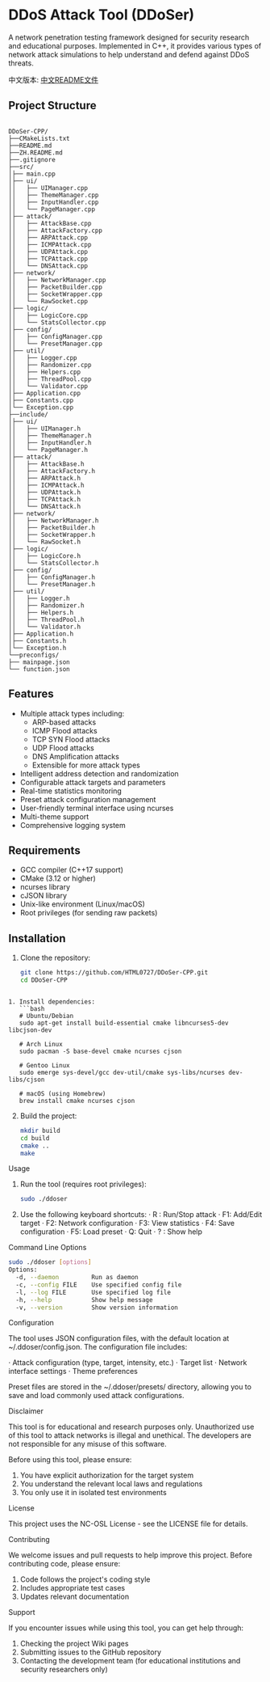 # DDoS Attack Tool (DDoSer)

A network penetration testing framework designed for security research and educational purposes. Implemented in C++, it provides various types of network attack simulations to help understand and defend against DDoS threats.

中文版本: [中文README文件](ZH.README.md)

## Project Structure
```

DDoSer-CPP/
├──CMakeLists.txt
├──README.md
├──ZH.README.md
├──.gitignore
├──src/
│├── main.cpp
│├── ui/
││   ├── UIManager.cpp
││   ├── ThemeManager.cpp
││   ├── InputHandler.cpp
││   └── PageManager.cpp
│├── attack/
││   ├── AttackBase.cpp
││   ├── AttackFactory.cpp
││   ├── ARPAttack.cpp
││   ├── ICMPAttack.cpp
││   ├── UDPAttack.cpp
││   ├── TCPAttack.cpp
││   └── DNSAttack.cpp
│├── network/
││   ├── NetworkManager.cpp
││   ├── PacketBuilder.cpp
││   ├── SocketWrapper.cpp
││   └── RawSocket.cpp
│├── logic/
││   ├── LogicCore.cpp
││   └── StatsCollector.cpp
│├── config/
││   ├── ConfigManager.cpp
││   └── PresetManager.cpp
│├── util/
││   ├── Logger.cpp
││   ├── Randomizer.cpp
││   ├── Helpers.cpp
││   ├── ThreadPool.cpp
││   └── Validator.cpp
│├── Application.cpp
│├── Constants.cpp
│└── Exception.cpp
├──include/
│├── ui/
││   ├── UIManager.h
││   ├── ThemeManager.h
││   ├── InputHandler.h
││   └── PageManager.h
│├── attack/
││   ├── AttackBase.h
││   ├── AttackFactory.h
││   ├── ARPAttack.h
││   ├── ICMPAttack.h
││   ├── UDPAttack.h
││   ├── TCPAttack.h
││   └── DNSAttack.h
│├── network/
││   ├── NetworkManager.h
││   ├── PacketBuilder.h
││   ├── SocketWrapper.h
││   └── RawSocket.h
│├── logic/
││   ├── LogicCore.h
││   └── StatsCollector.h
│├── config/
││   ├── ConfigManager.h
││   └── PresetManager.h
│├── util/
││   ├── Logger.h
││   ├── Randomizer.h
││   ├── Helpers.h
││   ├── ThreadPool.h
││   └── Validator.h
│├── Application.h
│├── Constants.h
│└── Exception.h
└──preconfigs/
├── mainpage.json
└── function.json

```

## Features

- Multiple attack types including:
  - ARP-based attacks
  - ICMP Flood attacks
  - TCP SYN Flood attacks
  - UDP Flood attacks
  - DNS Amplification attacks
  - Extensible for more attack types
- Intelligent address detection and randomization
- Configurable attack targets and parameters
- Real-time statistics monitoring
- Preset attack configuration management
- User-friendly terminal interface using ncurses
- Multi-theme support
- Comprehensive logging system

## Requirements

- GCC compiler (C++17 support)
- CMake (3.12 or higher)
- ncurses library
- cJSON library
- Unix-like environment (Linux/macOS)
- Root privileges (for sending raw packets)

## Installation

1. Clone the repository:
   ```bash
   git clone https://github.com/HTML0727/DDoSer-CPP.git
   cd DDoSer-CPP
```

1. Install dependencies:
   ```bash
   # Ubuntu/Debian
   sudo apt-get install build-essential cmake libncurses5-dev libcjson-dev
   
   # Arch Linux
   sudo pacman -S base-devel cmake ncurses cjson
   
   # Gentoo Linux
   sudo emerge sys-devel/gcc dev-util/cmake sys-libs/ncurses dev-libs/cjson
   
   # macOS (using Homebrew)
   brew install cmake ncurses cjson
   ```
2. Build the project:
   ```bash
   mkdir build
   cd build
   cmake ..
   make
   ```

Usage

1. Run the tool (requires root privileges):
   ```bash
   sudo ./ddoser
   ```
2. Use the following keyboard shortcuts:
   · R : Run/Stop attack
   · F1: Add/Edit target
   · F2: Network configuration
   · F3: View statistics
   · F4: Save configuration
   · F5: Load preset
   · Q: Quit
   · ? : Show help

Command Line Options

```bash
sudo ./ddoser [options]
Options:
  -d, --daemon         Run as daemon
  -c, --config FILE    Use specified config file
  -l, --log FILE       Use specified log file
  -h, --help           Show help message
  -v, --version        Show version information
```

Configuration

The tool uses JSON configuration files, with the default location at ~/.ddoser/config.json. The configuration file includes:

· Attack configuration (type, target, intensity, etc.)
· Target list
· Network interface settings
· Theme preferences

Preset files are stored in the ~/.ddoser/presets/ directory, allowing you to save and load commonly used attack configurations.

Disclaimer

This tool is for educational and research purposes only. Unauthorized use of this tool to attack networks is illegal and unethical. The developers are not responsible for any misuse of this software.

Before using this tool, please ensure:

1. You have explicit authorization for the target system
2. You understand the relevant local laws and regulations
3. You only use it in isolated test environments

License

This project uses the NC-OSL License - see the LICENSE file for details.

Contributing

We welcome issues and pull requests to help improve this project. Before contributing code, please ensure:

1. Code follows the project's coding style
2. Includes appropriate test cases
3. Updates relevant documentation

Support

If you encounter issues while using this tool, you can get help through:

1. Checking the project Wiki pages
2. Submitting issues to the GitHub repository
3. Contacting the development team (for educational institutions and security researchers only)
